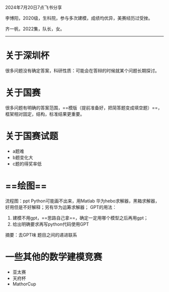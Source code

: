2024年7月20日7点飞书分享

李博阳，2020级，生科院，参与多次建模，成绩均优异，美赛经历过受挫。

齐一帆，2022集，队长，女。

---

# 关于深圳杯
很多问题没有确定答案，科研性质：可能会在答辩的时候就某个问题长期探讨。

# 关于国赛
很多问题有明确的答案范围，==模版（提前准备好，把简答题变成填空题）==，框架相对固定，结构，标准结果更重要。

# 关于国赛试题
* a题难
* b题变化大
* c题的得奖率低

# ==绘图==
流程图：ppt
Python可能画不出来，用Matlab
华为hebo求解器，黑箱求解器，好用但是不好解释；另有华为运筹求解器；
GPT的用法：
1. 建模不用gpt，==思路自己拿==，确定一定用哪个模型之后再用gpt；
2. 给出明确要求再写python代码使用GPT

摘要：去GPT味
题目之间的递进联系


# 一些其他的数学建模竞赛
- 亚太赛  
- 天府杯  
- MathorCup